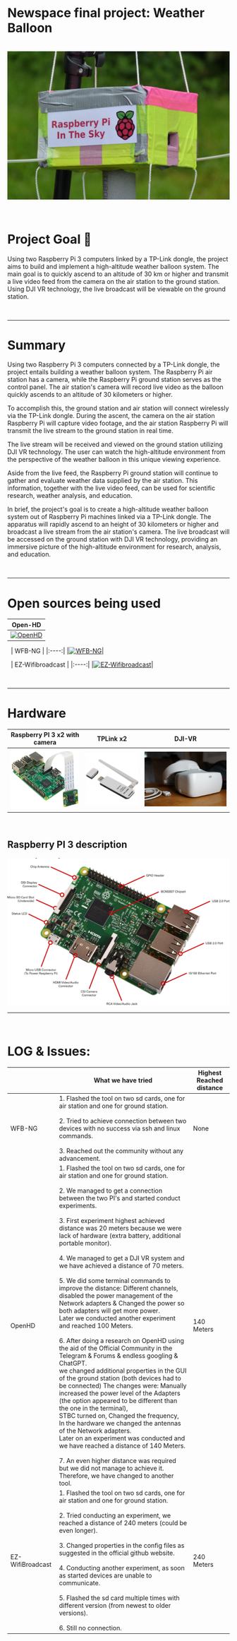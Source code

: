 # Newspace final project: Weather Balloon

&nbsp;
![](./pic/P1040569-1024x682.jpg)


$~~~~~~~~~~~$
# **Project Goal 🎯** 

Using two Raspberry Pi 3 computers linked by a TP-Link dongle, the project aims to build and implement a high-altitude weather balloon system. The main goal is to quickly ascend to an altitude of 30 km or higher and transmit a live video feed from the camera on the air station to the ground station. Using DJI VR technology, the live broadcast will be viewable on the ground station.



&nbsp;

-----
# **Summary**


Using two Raspberry Pi 3 computers connected by a TP-Link dongle, the project entails building a weather balloon system. The Raspberry Pi air station has a camera, while the Raspberry Pi ground station serves as the control panel. The air station's camera will record live video as the balloon quickly ascends to an altitude of 30 kilometers or higher.

To accomplish this, the ground station and air station will connect wirelessly via the TP-Link dongle. During the ascent, the camera on the air station Raspberry Pi will capture video footage, and the air station Raspberry Pi will transmit the live stream to the ground station in real time.

The live stream will be received and viewed on the ground station utilizing DJI VR technology. The user can watch the high-altitude environment from the perspective of the weather balloon in this unique viewing experience.

Aside from the live feed, the Raspberry Pi ground station will continue to gather and evaluate weather data supplied by the air station. This information, together with the live video feed, can be used for scientific research, weather analysis, and education.

In brief, the project's goal is to create a high-altitude weather balloon system out of Raspberry Pi machines linked via a TP-Link dongle. The apparatus will rapidly ascend to an height of 30 kilometers or higher and broadcast a live stream from the air station's camera. The live broadcast will be accessed on the ground station with DJI VR technology, providing an immersive picture of the high-altitude environment for research, analysis, and education.

$~~~~$

----
# Open sources being used


| Open-HD   |
|:----:|
|[![OpenHD](https://github.com/OpenHD/OpenHD/blob/2.3-evo/wiki-content/Open.HD%20Logo%20Splashscreen/Plain_OpenHD_Logo.jpg?raw=true)](https://github.com/OpenHD/OpenHD)|

&nbsp;
|  WFB-NG  |
|:----:|
|[![WFB-NG](https://github.com/svpcom/wfb-ng/blob/master/doc/logo-big.png?raw=true)](https://github.com/svpcom/wfb-ng)|

&nbsp;
| EZ-Wifibroadcast  |
|:----:|
|[![EZ-Wifibroadcast](https://raw.githubusercontent.com/richardbmx/EZ-WifiBroadcast/develop/logo115.png)](https://github.com/rodizio1/EZ-WifiBroadcast)|

 


&nbsp;

----
# Hardware



| Raspberry PI 3 x2 with camera| TPLink x2| DJI-VR
|:----:|:----:| :----:|
|![](./pic/Raspberry-Pi-3-with-camera-module.png)|![](./pic/giant_218539.jpg)| ![](./pic/dji-goggles-vr-brille-fast-neu.jpg)|

&nbsp;
##  Raspberry PI 3 description

![](./pic/Raspberry_Pi_3_Large.jpg)



------------------


&nbsp;
# LOG & Issues:

|                |What we have tried                         |Highest Reached distance                         |
|----------------|-------------------------------|-----------------------------|
|WFB-NG |1. Flashed the tool on two sd cards, one for air station and one for ground station. <br/><br/> 2. Tried to achieve connection between two devices with no success via ssh and linux commands. <br/><br/> 3. Reached out the community without any advancement.             | None           |
|OpenHD          |1. Flashed the tool on two sd cards, one for air station and one for ground station. <br/><br/> 2. We managed to get a connection between the two PI's and started conduct experiments. <br/><br/> 3. First experiment highest achieved distance was 20 meters because we were lack of hardware (extra battery, additional portable monitor). <br/><br/> 4. We managed to get a DJI VR system and we have achieved a distance of 70 meters. <br/><br/> 5. We did some terminal commands to improve the distance: Different channels, disabled the power management of the Network adapters & Changed the power so both adapters will get more power.<br/> Later we conducted another experiment and reached 100 Meters. <br/><br/> 6. After doing a research on OpenHD using the aid of the Official Community in the Telegram & Forums & endless googling & ChatGPT.<br/> we changed additional properties in the GUI of the ground station (both devices had to be connected) The changes were:  Manually increased the power level of the Adapters (the option appeared to be different than the one in the terminal),<br/> STBC turned on, Changed the frequency,<br/> In the hardware we changed the antennas of the Network adapters.<br/> Later on an experiment was conducted and we have reached a distance of 140 Meters. <br/><br/> 7. An even higher distance was required but we did not manage to achieve it. Therefore, we have changed to another tool.               |140 Meters            |
|EZ-WifiBroadcast          |1. Flashed the tool on two sd cards, one for air station and one for ground station. <br/><br/> 2. Tried conducting an experiment, we reached a distance of 240 meters (could be even longer).<br/><br/> 3. Changed properties in the config files as suggested in the official github website. <br/><br/> 4. Conducting another experiment, as soon as started devices are unable to communicate. <br/><br/> 5. Flashed the sd card multiple times with different version (from newest to older versions). <br/><br/> 6. Still no connection. |240 Meters|














